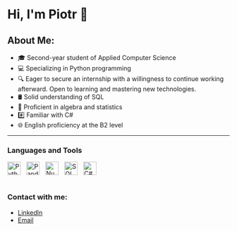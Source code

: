 # Hi, I'm Piotr 👋

## About Me:
- 🎓 Second-year student of Applied Computer Science 
- 💻 Specializing in Python programming
- 🔍 Eager to secure an internship with a willingness to continue working afterward. Open to learning and mastering new technologies.
- 🛢️ Solid understanding of SQL
- 🧮 Proficient in algebra and statistics
- #️⃣ Familiar with C#
- 🌐 English proficiency at the B2 level

<hr>

### Languages and Tools

<div style="display: inline-block;">
    <img align="left" alt="Python" width="30px" style="padding-right:10px;" src="https://cdn.jsdelivr.net/gh/devicons/devicon/icons/python/python-plain.svg">
    <img align="left" alt="Pandas" width="30px" style="padding-right:10px;" src="https://cdn.jsdelivr.net/gh/devicons/devicon/icons/pandas/pandas-plain.svg">
    <img align="left" alt="Numpy" width="30px" style="padding-right:10px;" src="https://cdn.jsdelivr.net/gh/devicons/devicon/icons/numpy/numpy-plain.svg">
    <img align="left" alt="SQL" width="30px" style="padding-right:10px;" src="https://cdn.jsdelivr.net/gh/devicons/devicon@latest/icons/azuresqldatabase/azuresqldatabase-original.svg">
    <img align="left" alt="C#" width="30px" style="padding-right:10px;" src="https://cdn.jsdelivr.net/gh/devicons/devicon/icons/csharp/csharp-plain.svg">
</div>

<br>
<br>

### Contact with me:
- [LinkedIn](https://www.linkedin.com/in/piotr-hazior/)
- [Email](mailto:piotrhazior02@gmail.com)
<!--
**PiotrHazior/PiotrHazior** is a ✨ _special_ ✨ repository because its `README.md` (this file) appears on your GitHub profile.

Here are some ideas to get you started:

- 🔭 I’m currently working on ...
- 🌱 I’m currently learning ...
- 👯 I’m looking to collaborate on ...
- 🤔 I’m looking for help with ...
- 💬 Ask me about ...
- 📫 How to reach me: ...
- 😄 Pronouns: ...
- ⚡ Fun fact: ...
-->
